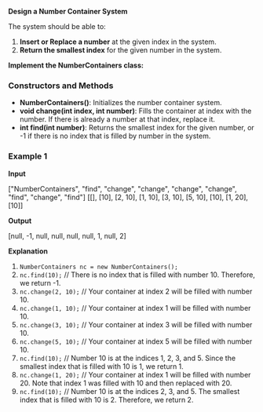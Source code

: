 **Design a Number Container System**

The system should be able to:

1. **Insert or Replace a number** at the given index in the system.
2. **Return the smallest index** for the given number in the system.

**Implement the NumberContainers class:**

### Constructors and Methods

* **NumberContainers()**: Initializes the number container system.
* **void change(int index, int number)**: Fills the container at index with the number. If there is already a number at that index, replace it.
* **int find(int number)**: Returns the smallest index for the given number, or -1 if there is no index that is filled by number in the system.

### Example 1

**Input**

["NumberContainers", "find", "change", "change", "change", "change", "find", "change", "find"]
[[], [10], [2, 10], [1, 10], [3, 10], [5, 10], [10], [1, 20], [10]]

**Output**

[null, -1, null, null, null, null, 1, null, 2]

**Explanation**

1. `NumberContainers nc = new NumberContainers();`
2. `nc.find(10);` // There is no index that is filled with number 10. Therefore, we return -1.
3. `nc.change(2, 10);` // Your container at index 2 will be filled with number 10.
4. `nc.change(1, 10);` // Your container at index 1 will be filled with number 10.
5. `nc.change(3, 10);` // Your container at index 3 will be filled with number 10.
6. `nc.change(5, 10);` // Your container at index 5 will be filled with number 10.
7. `nc.find(10);` // Number 10 is at the indices 1, 2, 3, and 5. Since the smallest index that is filled with 10 is 1, we return 1.
8. `nc.change(1, 20);` // Your container at index 1 will be filled with number 20. Note that index 1 was filled with 10 and then replaced with 20. 
9. `nc.find(10);` // Number 10 is at the indices 2, 3, and 5. The smallest index that is filled with 10 is 2. Therefore, we return 2.